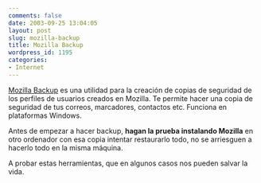 ```yaml
---
comments: false
date: 2003-09-25 13:04:05
layout: post
slug: mozilla-backup
title: Mozilla Backup
wordpress_id: 1195
categories:
- Internet
---
```


[Mozilla Backup](http://backup.jasnapaka.com/) es una utilidad para la creación de copias de seguridad de los perfiles de usuarios creados en Mozilla. Te permite hacer una copia de seguridad de tus correos, marcadores, contactos etc. Funciona en plataformas Windows.





Antes de empezar a hacer backup, **hagan la prueba instalando Mozilla** en otro ordenador con esa copia intentar restaurarlo todo, no se arriesguen a hacerlo todo en la misma máquina.





A probar estas herramientas, que en algunos casos nos pueden salvar la vida.




 
